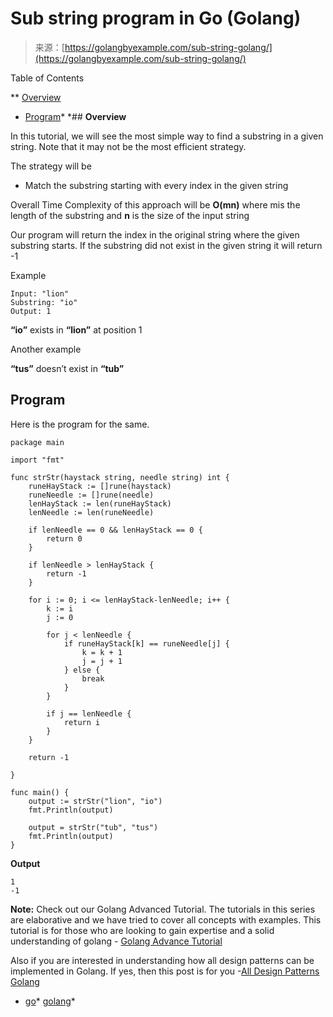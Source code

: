<!--yml
category: 未分类
date: 2024-10-13 06:47:04
-->

# Sub string program in Go (Golang)

> 来源：[https://golangbyexample.com/sub-string-golang/](https://golangbyexample.com/sub-string-golang/)

Table of Contents

 **   [Overview](#Overview "Overview")
*   [Program](#Program "Program")*  *## **Overview**

In this tutorial, we will see the most simple way to find a substring in a given string. Note that it may not be the most efficient strategy.

The strategy will be

*   Match the substring starting with every index in the given string

Overall Time Complexity of this approach will be **O(mn)** where mis the length of the substring and **n** is the size of the input string

Our program will return the index in the original string where the given substring starts. If the substring did not exist in the given string it will return -1

Example

```
Input: "lion"
Substring: "io"
Output: 1
```

**“io”** exists in **“lion”** at position 1

Another example

**“tus”** doesn’t exist in **“tub”**

## **Program**

Here is the program for the same.

```
package main

import "fmt"

func strStr(haystack string, needle string) int {
	runeHayStack := []rune(haystack)
	runeNeedle := []rune(needle)
	lenHayStack := len(runeHayStack)
	lenNeedle := len(runeNeedle)

	if lenNeedle == 0 && lenHayStack == 0 {
		return 0
	}

	if lenNeedle > lenHayStack {
		return -1
	}

	for i := 0; i <= lenHayStack-lenNeedle; i++ {
		k := i
		j := 0

		for j < lenNeedle {
			if runeHayStack[k] == runeNeedle[j] {
				k = k + 1
				j = j + 1
			} else {
				break
			}
		}

		if j == lenNeedle {
			return i
		}
	}

	return -1

}

func main() {
	output := strStr("lion", "io")
	fmt.Println(output)

	output = strStr("tub", "tus")
	fmt.Println(output)
}
```

**Output**

```
1
-1
```

**Note:** Check out our Golang Advanced Tutorial. The tutorials in this series are elaborative and we have tried to cover all concepts with examples. This tutorial is for those who are looking to gain expertise and a solid understanding of golang - [Golang Advance Tutorial](https://golangbyexample.com/golang-comprehensive-tutorial/)

Also if you are interested in understanding how all design patterns can be implemented in Golang. If yes, then this post is for you -[All Design Patterns Golang](https://golangbyexample.com/all-design-patterns-golang/)

*   [go](https://golangbyexample.com/tag/go/)*   [golang](https://golangbyexample.com/tag/golang/)*